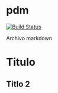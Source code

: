 # pdm

[![Build Status](https://travis-ci.com/ZurMaD/pdm.svg?branch=master)](https://travis-ci.com/ZurMaD/pdm)

Archivo markdown

# Titulo
## Titlo 2